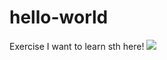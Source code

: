 # hello-world
Exercise
I want to learn sth here!
![](https://img.shields.io/github/release/crimx/ext-saladict.svg?)
